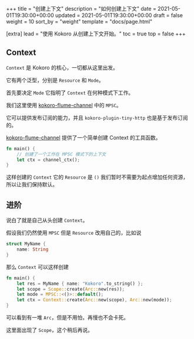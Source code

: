 +++
title = "创建上下文"
description = "如何创建上下文"
date = 2021-05-01T19:30:00+00:00
updated = 2021-05-01T19:30:00+00:00
draft = false
weight = 10
sort_by = "weight"
template = "docs/page.html"

[extra]
lead = "使用 Kokoro 从创建上下文开始。"
toc = true
top = false
+++

## Context

`Context` 是 Kokoro 的核心，一切都从这里出发。

它有两个泛型，分别是 `Resource` 和 `Mode`。

首先要决定 `Mode` 它指明了 `Context` 在何种模式下工作。

我们这里使用 [kokoro-flume-channel](../../default-implement/pub-sub) 中的 `MPSC`。

它可以提供发布订阅的能力，并且 `kokoro-plugin-tiny-http` 也是基于发布订阅的。

[kokoro-flume-channel](../../default-implement/pub-sub) 提供了一个简单创建 Context 的工具函数。

```rust
fn main() {
    // 创建了一个工作在 MPSC 模式下的上下文
    let ctx = channel_ctx();
}
```

这样创建的 `Context` 它的 `Resource` 是 `()` 我们暂时不需要为起点增加任何资源，所以让我们保持默认。

## 进阶

说白了就是自己从头创建 `Context`。

假设我们仍然使用 `MPSC` 但是 `Resource` 改用自己的，比如说

```rust
struct MyName {
    name: String
}
```

那么 `Context` 可以这样创建

```rust
fn main() {
    let res = MyName { name: "Kokoro".to_string() };
    let scope = Scope::create(Arc::new(res));
    let mode = MPSC::<()>::default();
    let ctx = Context::create(Arc::new(scope), Arc::new(mode));
}
```

可以看到有一堆 `Arc`，但是不用怕，再慢也不会卡死。

这里面出现了 `Scope`，这个稍后再说。
